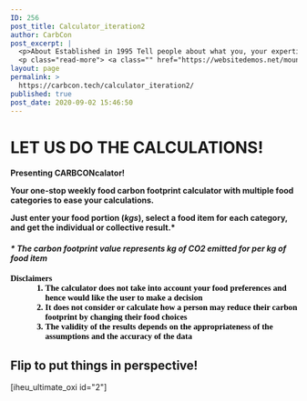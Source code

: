 ```yaml
---
ID: 256
post_title: Calculator_iteration2
author: CarbCon
post_excerpt: |
  <p>About Established in 1995 Tell people about what you, your expertise and experience.  Think about what you would want to see on this page if you were looking at an about page.  This is your chance to tell about how you are qualified to serve them.Nulla hendrerit metus et tincidunt tristique. Fusce molestie commodo mauris, &hellip;</p>
  <p class="read-more"> <a class="" href="https://websitedemos.net/mountain/about/"> <span class="screen-reader-text">About</span> Read More &raquo;</a></p>
layout: page
permalink: >
  https://carbcon.tech/calculator_iteration2/
published: true
post_date: 2020-09-02 15:46:50
---
```

<h1><b>LET US DO THE CALCULATIONS!</b></h1>
<h4>Presenting<b> CARBCONcalator! </b>

Your one-stop weekly food carbon footprint calculator with multiple food categories to ease your calculations.

Just enter your food portion (<i>kgs</i>), select a food item for each category, and get the individual or collective result.*</h4>
<h4><i>* The carbon footprint value represents kg of CO2 emitted for per kg of food item</i></h4>
<h5>
<p lang="en-US" style="caret-color: rgb(0, 0, 0); color: rgb(0, 0, 0); font-style: normal; white-space: normal; margin: 0in; font-family: Calibri; font-size: 11pt;"><b>Disclaimers</b></p>

<ol type="1" style="caret-color: rgb(0, 0, 0); color: rgb(0, 0, 0); font-style: normal; white-space: normal; margin-left: 0.375in; direction: ltr; unicode-bidi: embed; margin-top: 0in; margin-bottom: 0in; font-family: Calibri; font-size: 11pt;">
 	<li value="1" lang="en-US" style="vertical-align: middle;">The calculator does not take into account your food preferences and hence would like the user to make a decision</li>
 	<li style="vertical-align: middle;">It does not consider or calculate how a person may reduce their carbon footprint by changing their food choices</li>
 	<li style="vertical-align: middle;">The validity of the results depends on the appropriateness of the assumptions and the accuracy of the data</li>
</ol>
</h5>
<h2>Flip to put things in perspective!</h2>
[iheu_ultimate_oxi  id="2"]